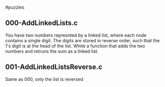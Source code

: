 #puzzles

## 000-AddLinkedLists.c

You have two numbers represnted by a linked list, where each node contains a single digit. The digits are stored in reverse order, such that the 1's digit is at the head of the list. White a function that adds the two numbers and retruns the sum as a linked list.

## 001-AddLinkedListsReverse.c

Same as 000, only the list is reversed
